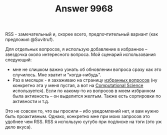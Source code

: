 ﻿---
title: "Answer 9968"
se.owner.user_id: 337980
se.owner.display_name: "Anton Menshov"
se.owner.link: "https://ru.meta.stackoverflow.com/users/337980/anton-menshov"
se.answer_id: 9968
se.question_id: 9966
se.post_type: answer
se.score: 10
se.is_accepted: False
---
<p>RSS - замечательный и, скорее всего, предпочтительный вариант (как предложил @Suvitruf).</p>

<p>Для отдельных вопросов, я использую добавление в избранное – звездочка около интересного вопроса. Мой сценарий использования следующий:</p>

<ul>
<li>мне не слишком важно узнать об обновлении вопроса сразу как это случилось. Мне хватит и "когда-нибудь".</li>
<li>Раз в месяцок - я захаживаю на страницу <a href="https://ru.meta.stackoverflow.com/users/337980/anton-menshov?tab=favorites">избранных вопросов</a> (ну конкретно эта у меня пустая, а вот на <a href="https://scicomp.stackexchange.com/users/20688/anton-menshov?tab=favorites">Computational Science</a> используется). Если по какому-то из вопросов в моем избранном была активность – он выделится желтым. Также есть сортировки по активности и т.д.</li>
</ul>

<p>Это не совсем то, что вы просили – ибо уведомлений нет, и вам нужно быть проактивным. Однако, конкретно мне при моих запросов это удобнее чем RSS. RSS я использую сугубо при подписке на тэги (это уж дело вкуса).</p>
